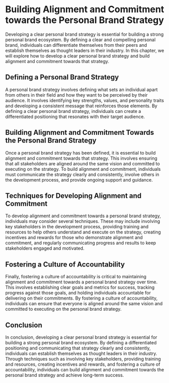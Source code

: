 Building Alignment and Commitment towards the Personal Brand Strategy
============================================================================================================================

Developing a clear personal brand strategy is essential for building a strong personal brand ecosystem. By defining a clear and compelling personal brand, individuals can differentiate themselves from their peers and establish themselves as thought leaders in their industry. In this chapter, we will explore how to develop a clear personal brand strategy and build alignment and commitment towards that strategy.

Defining a Personal Brand Strategy
----------------------------------

A personal brand strategy involves defining what sets an individual apart from others in their field and how they want to be perceived by their audience. It involves identifying key strengths, values, and personality traits and developing a consistent message that reinforces those elements. By defining a clear personal brand strategy, individuals can create a differentiated positioning that resonates with their target audience.

Building Alignment and Commitment Towards the Personal Brand Strategy
---------------------------------------------------------------------

Once a personal brand strategy has been defined, it is essential to build alignment and commitment towards that strategy. This involves ensuring that all stakeholders are aligned around the same vision and committed to executing on the strategy. To build alignment and commitment, individuals must communicate the strategy clearly and consistently, involve others in the development process, and provide ongoing support and guidance.

Techniques for Developing Alignment and Commitment
--------------------------------------------------

To develop alignment and commitment towards a personal brand strategy, individuals may consider several techniques. These may include involving key stakeholders in the development process, providing training and resources to help others understand and execute on the strategy, creating incentives and rewards for those who demonstrate alignment and commitment, and regularly communicating progress and results to keep stakeholders engaged and motivated.

Fostering a Culture of Accountability
-------------------------------------

Finally, fostering a culture of accountability is critical to maintaining alignment and commitment towards a personal brand strategy over time. This involves establishing clear goals and metrics for success, tracking progress against those goals, and holding individuals accountable for delivering on their commitments. By fostering a culture of accountability, individuals can ensure that everyone is aligned around the same vision and committed to executing on the personal brand strategy.

Conclusion
----------

In conclusion, developing a clear personal brand strategy is essential for building a strong personal brand ecosystem. By defining a differentiated positioning and communicating that strategy clearly and consistently, individuals can establish themselves as thought leaders in their industry. Through techniques such as involving key stakeholders, providing training and resources, creating incentives and rewards, and fostering a culture of accountability, individuals can build alignment and commitment towards the personal brand strategy and achieve long-term success.
